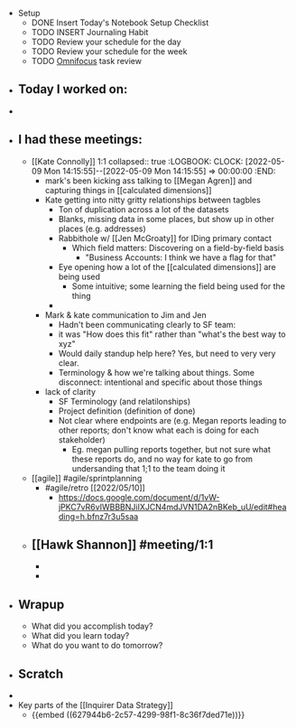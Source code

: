 - Setup
	- DONE Insert Today's Notebook Setup Checklist
	- TODO INSERT Journaling Habit
	- TODO Review your schedule for the day
	- TODO Review your schedule for the week
	- TODO [Omnifocus](omnifocus://) task review
- ## Today I worked on:
-
- ## I had these meetings:
	- [[Kate Connolly]] 1:1
	  collapsed:: true
	  :LOGBOOK:
	  CLOCK: [2022-05-09 Mon 14:15:55]--[2022-05-09 Mon 14:15:55] =>  00:00:00
	  :END:
		- mark's been kicking ass talking to [[Megan Agren]] and capturing things in [[calculated dimensions]]
		- Kate getting into nitty gritty relationships between tagbles
			- Ton of duplication across a lot of the datasets
			- Blanks, missing data in some places, but show up in other places (e.g. addresses)
			- Rabbithole w/ [[Jen McGroaty]] for IDing primary contact
				- Which field matters: Discovering on a field-by-field basis
					- "Business Accounts: I think we have a flag for that"
			- Eye opening how a lot of the [[calculated dimensions]] are being used
				- Some intuitive; some learning the field being used for the thing
			-
		- Mark & kate communication to Jim and Jen
			- Hadn't been communicating clearly to SF team:
			- it was "How does this fit" rather than "what's the best way to xyz"
			- Would daily standup help here? Yes, but need to very very clear.
			- Terminology & how we're talking about things. Some disconnect: intentional and specific about those things
		- lack of clarity
			- SF Terminology (and relatilonships)
			- Project definition (definition of done)
			- Not clear where endpoints are (e.g. Megan reports leading to other reports; don't know what each is doing for each stakeholder)
				- Eg. megan pulling reports together, but not sure what these reports do, and no way for kate to go from undersanding that 1;1 to the team doing it
	- [[agile]] #agile/sprintplanning
		- #agile/retro [[2022/05/10]]
			- https://docs.google.com/document/d/1vW-jPKC7vR6vIWBBBNJiIXJCN4mdJVN1DA2nBKeb_uU/edit#heading=h.bfnz7r3u5saa
	- [[Hawk Shannon]] #meeting/1:1
		-
		-
		-
- ## Wrapup
	- What did you accomplish today?
	- What did you learn today?
	- What do you want to do tomorrow?
- ## Scratch
-
- Key parts of the [[Inquirer Data Strategy]]
	- {{embed ((627944b6-2c57-4299-98f1-8c36f7ded71e))}}